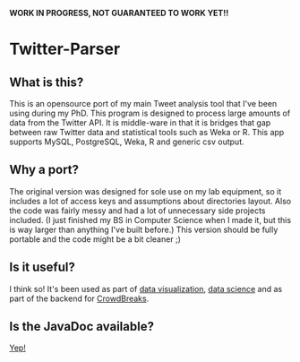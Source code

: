 **WORK IN PROGRESS, NOT GUARANTEED TO WORK YET!!**

Twitter-Parser
==============

What is this?
--------------

This is an opensource port of my main Tweet analysis tool that I've been using during my PhD. This program is designed to process large amounts of data from the Twitter API. It is middle-ware in that it is bridges that gap between raw Twitter data and statistical tools such as Weka or R. This app supports MySQL, PostgreSQL, Weka, R and generic csv output.


Why a port?
------------

The original version was designed for sole use on my lab equipment, so it includes a lot of access keys and assumptions about directories layout. Also the code was fairly messy and had a lot of unnecessary side projects included. (I just finished my BS in Computer Science when I made it, but this is way larger than anything I've built before.) This version should be fully portable and the code might be a bit cleaner ;)

Is it useful?
------------

I think so! It's been used as part of [data visualization](http://www.ploscompbiol.org/article/info%3Adoi%2F10.1371%2Fjournal.pcbi.1002616), [data science](http://arxiv.org/pdf/1404.3026.pdf) and as part of the backend for [CrowdBreaks](http://www.crowdbreaks.com/).


Is the JavaDoc available?
------------
[Yep!](http://toddbodnar.github.io/Twitter-Parser/)

